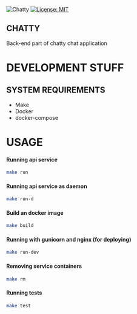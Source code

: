 ![Chatty](https://github.com/CITIZENSHIP-CHATTY/backend/workflows/Chatty/badge.svg?branch=master)
[![License: MIT](https://img.shields.io/badge/License-MIT-yellow.svg)](https://opensource.org/licenses/MIT)
## CHATTY
Back-end part of chatty chat application

# DEVELOPMENT STUFF

## SYSTEM REQUIREMENTS

* Make
* Docker
* docker-compose

# USAGE

#### Running api service

```bash
make run
```

#### Running api service as daemon

```bash
make run-d
```

#### Build an docker image

```bash
make build
```

#### Running with gunicorn and nginx (for deploying)

```bash
make run-dev
```

#### Removing service containers

```bash
make rm
```

#### Running tests

```bash
make test
```
